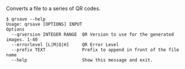 Converts a file to a series of QR codes.

```Shell
$ qrsave --help
Usage: qrsave [OPTIONS] INPUT
Options
  --qrversion INTEGER RANGE  QR Version to use for the generated images. 1-40
  --errorlevel [L|M|Q|H]     QR Error Level
  --prefix TEXT              Prefix to append in front of the file name
  --help                     Show this message and exit.
```
